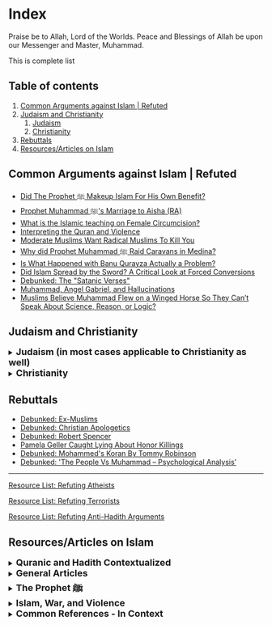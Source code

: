 # Index
Praise be to Allah, Lord of the Worlds. Peace and Blessings of Allah be upon our Messenger and Master, Muhammad. 

This is complete list 
## Table of contents
1. [Common Arguments against Islam | Refuted ](#CommonArguments)
2. [Judaism and Christianity](#JudaismChristianity)
	1. [Judaism](#Judaism)
	2. [Christianity](#Christianity)
4. [Rebuttals](#Rebuttals)
5. [Resources/Articles on Islam](#Resources)

## Common Arguments against Islam | Refuted <a name="CommonArguments"></a>

 - [Did The Prophet  ﷺ Makeup Islam For His Own
   Benefit?](https://web.archive.org/web/20210122041931/https://www.reddit.com/r/MuslimsRespond/comments/7zl72k/did_the_prophet_%EF%B7%BA_makeup_islam_for_his_own_benefit/)
 - [Prophet Muhammad  ﷺ's Marriage to Aisha
   (RA)](https://web.archive.org/web/20210122041931/https://www.reddit.com/r/MuslimsRespond/comments/7uk1tg/prophet_muhammad_sawss_marriage_to_aisha_at_young/)
 - [What is the Islamic teaching on Female
   Circumcision?](https://web.archive.org/web/20210122041931/http://www.drhatemalhaj.com/home/clarification-of-my-position-on-female-circumcision/)
 - [Interpreting the Quran and
   Violence](https://web.archive.org/web/20210122041931/https://www.reddit.com/r/MuslimsRespond/comments/h9jfnv/meme_debunked_manual_for_interpreting_the_quran/)
 - [Moderate Muslims Want Radical Muslims To Kill
   You](https://web.archive.org/web/20210122041931/https://www.reddit.com/r/MuslimsRespond/comments/fm07bs/meme_debunked_moderate_muslims_want_radical/)
 - [Why did Prophet Muhammad  ﷺ Raid Caravans in
   Medina?](https://web.archive.org/web/20210122041931/https://www.reddit.com/r/MuslimsRespond/comments/8401u1/why_did_prophet_muhammad_raid_caravans_in_medina/)
 - [Is What Happened with Banu Qurayza Actually a
   Problem?](https://web.archive.org/web/20210122041931/https://www.reddit.com/r/MuslimsRespond/comments/97ae3n/is_what_happened_with_banu_qurayza_actually_a/)
 - [Did Islam Spread by the Sword? A Critical Look at Forced
   Conversions](https://web.archive.org/web/20210122041931/https://yaqeeninstitute.org/en/hassam-munir/did-islam-spread-by-the-sword-a-critical-look-at-forced-conversions/)
 - [Debunked: The "Satanic
   Verses"](https://web.archive.org/web/20210122041931/https://www.reddit.com/r/MuslimsRespond/comments/8626h0/debunked_the_satanic_verses/)
 - [Muhammad, Angel Gabriel, and
   Hallucinations](https://web.archive.org/web/20210122041931/https://www.reddit.com/r/MuslimsRespond/comments/gtjbh7/muhammad_angel_gabriel_and_hallucinations/)
 - [Muslims Believe Muhammad Flew on a Winged Horse So They Can’t Speak
   About Science, Reason, or
   Logic?](https://web.archive.org/web/20210122041931/https://www.reddit.com/r/MuslimsRespond/comments/fy30e1/muslims_believe_muhammad_flew_on_a_winged_horse/)

## Judaism and Christianity <a name="JudaismChristianity"></a>

<details><summary>
<b><font size="+1">Judaism (in most cases applicable to Christianity as well)</font></b><a name="Judaism"></a></summary>
<p>

 - [Judaism and White
   Lies](https://web.archive.org/web/20210122041931/https://www.reddit.com/r/MuslimsRespond/comments/805fxp/judaism_and_white_lies/)
 - [Corruption of the Torah via the Oral
   Law](https://web.archive.org/web/20210122041931/https://www.reddit.com/r/MuslimsRespond/comments/ajsn1b/corruption_of_the_torah_via_the_oral_law/)
 - [Does the Bible Allow Jews and Christians to be Friends with
   Unbelievers?](https://web.archive.org/web/20210122041931/https://www.reddit.com/r/MuslimsRespond/comments/96isua/does_the_bible_allow_jews_and_christians_to_be/)
 - [Biblical Laws, Values and
   Theology](https://web.archive.org/web/20210122041931/https://www.reddit.com/r/MuslimsRespond/comments/8xcscr/biblical_laws_values_and_theology/)

***

 - [Head Covering Laws in the
   Bible](https://web.archive.org/web/20210122041931/https://www.reddit.com/r/MuslimsRespond/comments/943nyv/head_covering_laws_in_the_bible/)
 - [The Testimony of Women in The
   Bible](https://web.archive.org/web/20210122041931/https://www.reddit.com/r/MuslimsRespond/comments/8o3x0f/the_testimony_of_women_in_the_bible/)
 - [The Intellectual Inferiority of Women According to the
   Bible](https://web.archive.org/web/20210122041931/https://www.reddit.com/r/MuslimsRespond/comments/9ay7ws/the_intellectual_inferiority_of_women_according/)
 - [Abrogation in the
   Bible](https://web.archive.org/web/20210122041931/https://www.reddit.com/r/MuslimsRespond/comments/9e9d5d/abrogation_in_the_bible/)
 - [Apostasy Laws in the
   Bible](https://web.archive.org/web/20210122041931/https://www.reddit.com/r/MuslimsRespond/comments/8x2x6q/apostasy_laws_in_the_bible/)
 - [Blasphemy Laws in the
   Bible](https://web.archive.org/web/20210122041931/https://www.reddit.com/r/MuslimsRespond/comments/aaozcg/blasphemy_laws_in_the_bible/)
 - [Child Marriage and Consummation in the Bible and
   Talmud](https://web.archive.org/web/20210122041931/https://www.reddit.com/r/MuslimsRespond/comments/81zu8n/child_marriage_and_consummation_in_the_bible_and/)

</p>
</details>

<details><summary>
<b><font size="+1">Christianity<a name="Christianity"></a> </font></b>  <a name="Judaism"></a></summary>
<p>

 - [Is John 8:1-11 ("Let him who is without sin among you be the first
   to throw a stone") in the Bible or a
   Fabrication?](https://web.archive.org/web/20210122041931/https://www.reddit.com/r/MuslimsRespond/comments/8sf34w/is_john_8111_let_him_who_is_without_sin_among_you/)
 - [Love Your Enemies In Islam? (Matthew
   5:44)](https://web.archive.org/web/20210122041931/https://www.reddit.com/r/MuslimsRespond/comments/8nrw8o/love_your_enemies_in_islam_matthew_544/)
 - [Is Matthew 26:52 Proof of a Peaceful
   Christianity?](https://web.archive.org/web/20210122041931/https://www.reddit.com/r/MuslimsRespond/comments/7ymycf/is_matthew_2652_proof_of_a_peaceful_christianity/)

***

 - [Is Christianity a Religion of Peace? On Fallacious Appeals to the
   Disciples](https://web.archive.org/web/20210122041931/https://www.reddit.com/r/MuslimsRespond/comments/cct41s/is_christianity_a_religion_of_peace_on_fallacious/)
 - [Does Christianity Allow
   Deception?](https://web.archive.org/web/20210122041931/https://www.reddit.com/r/MuslimsRespond/comments/985mwk/does_christianity_allow_deception/)
 - [Does Christian Jesus Hate All
   Unbelievers?](https://web.archive.org/web/20210122041931/https://www.reddit.com/r/MuslimsRespond/comments/8ie1bp/does_christian_jesus_hate_all_unbelievers/)
 - [Are All Muslims Lying Anti-Christs According to
   Christianity?](https://web.archive.org/web/20210122041931/https://www.reddit.com/r/MuslimsRespond/comments/7zxcbc/are_all_muslims_lying_antichrists_according_to/)

***

 1. [William Lane Craig on the Incarnation and
    Trinity](https://web.archive.org/web/20210122041931/https://www.reddit.com/r/MuslimsRespond/comments/8zom7g/dr_william_lane_craig_on_the_incarnation_and/)
 2. [William Lane Craig on Lying in Christianity and
    Taqiyya](https://web.archive.org/web/20210122041931/https://www.reddit.com/r/MuslimsRespond/comments/gyg4a2/william_lane_craig_on_lying_in_christianity_and/)

***

[Bible Study: Writing Genealogies and Scribes Changing Scripture](https://web.archive.org/web/20210122041931/https://www.facebook.com/callingchristians/videos/513193152498459/)

[Bible Study: Islam and the Crucifixion](https://web.archive.org/web/20210122041931/https://www.facebook.com/callingchristians/videos/298431284098655/)

[Bible Study: A Forged Prophecy and Jesus’ Baptism](https://web.archive.org/web/20210122041931/https://www.facebook.com/callingchristians/videos/384648645441416/)


[Graphic: New Testament Reliability Comparison to Ancient Documents](https://web.archive.org/web/20210122041931/https://callingchristians.com/2017/03/11/graphic-nt-reliability-comparison-to-ancient-documents/?fbclid=IwAR2X0se2H41MuMdMkqn5pspmlFAXHZzdDtgZo12ShgqalxYRZCeNoxQNfyY)
****

 1. [Refuting the Positive Arguments for the Resurrection (RPAR) Part
    1](https://web.archive.org/web/20210122041931/https://www.reddit.com/r/MuslimsRespond/comments/dyrcfb/refuting_the_positive_arguments_for_the/)
 2. [Refuting the Positive Arguments for the Resurrection (RPAR) Part
    2](https://web.archive.org/web/20210122041931/https://www.reddit.com/r/MuslimsRespond/comments/dz9ivp/refuting_the_positive_arguments_for_the/)

</p>
</details>

## Rebuttals <a name="Rebuttals"></a>


- [Debunked:       Ex-Muslims](https://web.archive.org/web/20210122041931/https://www.reddit.com/r/MuslimsRespond/comments/801cmy/debunked_exmuslims/)
- [Debunked: Christian    Apologetics](https://web.archive.org/web/20210122041931/https://www.reddit.com/r/MuslimsRespond/comments/801e21/debunked_christian_apologetics/)
- [Debunked: Robert    Spencer](https://web.archive.org/web/20210122041931/https://www.reddit.com/r/MuslimsRespond/comments/7uz9tz/robert_spencer_debunked/)
- [Pamela Geller Caught Lying About Honor    Killings](https://web.archive.org/web/20210122041931/https://www.reddit.com/r/islam/comments/7megss/pamela_geller_caught_lying_about_honor_killings/)
- [Debunked: Mohammed's Koran By Tommy    Robinson](https://web.archive.org/web/20210122041931/https://www.reddit.com/r/MuslimsRespond/comments/7vw8pk/debunked_mohammeds_koran_by_tommy_robinson/)
- [Debunked: 'The People Vs Muhammad – Psychological    Analysis’](https://web.archive.org/web/20210122041931/https://qurananswers.me/2017/09/11/people-vs-muhammad-refuted/)

***

[Resource List: Refuting Atheists](https://web.archive.org/web/20210122041931/https://www.reddit.com/r/MuslimsRespond/comments/9byy5h/resource_list_refuting_atheists/)

[Resource List: Refuting Terrorists](https://web.archive.org/web/20210122041931/https://www.reddit.com/r/MuslimsRespond/comments/7wuzp4/resource_list_refuting_terrorists/)

[Resource List: Refuting Anti-Hadith Arguments](https://web.archive.org/web/20210122041931/https://www.reddit.com/r/MuslimsRespond/comments/837gwx/resource_list_refuting_antihadith_arguments/)



## Resources/Articles on Islam <a name="Resources"></a>


<details><summary>
<b><font size="+1">Quranic and Hadith Contextualized<a name="Context"></a> </font></b>  <a name="Context"></a></summary>
<p>


[Quran and Hadith - In Context](https://web.archive.org/web/20210122041931/https://www.reddit.com/r/MuslimsRespond/comments/82y1uh/quran_and_hadith_in_context/)

[Top Five Misquotations Of The Quran](https://web.archive.org/web/20210122041931/https://muslimmatters.org/2014/11/13/top-five-misquotations-of-the-quran/)

[Most Misinterpreted Verses Of The Quran?](https://web.archive.org/web/20210122041931/https://discover-the-truth.com/2016/05/27/most-misinterpreted-verses-of-the-quran/)

</p>
</details>



<details><summary>
<b><font size="+1">General Articles<a name="General"></a> </font></b>  <a name="General"></a></summary>
<p>


1. [Why I Am A Muslim](https://web.archive.org/web/20210122041931/https://www.reddit.com/r/MuslimsRespond/comments/fflyfm/why_i_am_a_muslim_asadullah_ali/)

2. [Why I'm Not an Ex-Muslim](https://web.archive.org/web/20210122041931/https://www.reddit.com/r/MuslimsRespond/comments/duhhbt/why_im_not_an_exmuslim_asadullah_ali_alandalusi/)

****
- [On Quoting Weak Scholarly Opinions](https://web.archive.org/web/20210122041931/https://www.reddit.com/r/MuslimsRespond/comments/b0djda/on_quoting_weak_scholarly_opinions/)

- [How to Debate for Muslims](https://web.archive.org/web/20210122041931/https://www.youtube.com/watch?v=RBfA0FdUCeM)


- [Non-Muslim Scholars Testify to the Faithful Transmission of the Quranic Text](https://web.archive.org/web/20210122041931/https://www.reddit.com/r/MuslimsRespond/comments/a7ogng/nonmuslim_scholars_testify_to_the_faithful/)
****



- [The Islamophobe/Ex-Muslim Playbook](https://web.archive.org/web/20210122041931/https://www.reddit.com/r/MuslimsRespond/comments/arj3a5/the_islamophobeexmuslim_playbook/)

- [Methods of Islamophobic Propaganda](https://abuaminaelias.com/methods-of-islamophobic-anti-muslim-propaganda/)

- [On Fallacious Appeals to Stockholm Syndrome](https://web.archive.org/web/20210122041931/https://www.reddit.com/r/MuslimsRespond/comments/97jool/on_fallacious_appeals_to_stockholm_syndrome/)

- [Fallacious Terms/Phrases Used to Describe Concepts in Islam](https://web.archive.org/web/20210122041931/https://www.reddit.com/r/MuslimsRespond/comments/993wm4/fallacious_termsphrases_used_to_describe_concepts/)

- [Is Islam False Because It Has Things In Common With Other Religions?](https://web.archive.org/web/20210122041931/https://callingchristians.com/2018/11/05/nothing-in-common/?fbclid=IwAR1LJnn7lsWaz6DtAbVriGk7jywQuJVtT7M7K7Dqo_DfLcODjgNKHgo-VyI)

- [Awful Arguments Against Blasphemy Laws](https://web.archive.org/web/20210122041931/https://www.reddit.com/r/MuslimsRespond/comments/9budzw/awful_arguments_against_blasphemy_laws/)

 - [Muslims Believe Muhammad Flew on a Winged Horse So They Can’t Speak About Science, Reason, or Logic?](https://web.archive.org/web/20210122041931/https://www.reddit.com/r/MuslimsRespond/comments/fy30e1/muslims_believe_muhammad_flew_on_a_winged_horse/)

****

</p>
</details>


<details><summary>
<b><font size="+1">The Prophet ﷺ<a name="Prophet"></a> </font></b>  <a name="Prophet"></a></summary>
<p>

- [Does Islam Deify Prophet Muhammad  ﷺ?](https://web.archive.org/web/20210122041931/https://www.reddit.com/r/MuslimsRespond/comments/c6rti5/does_islam_deify_prophet_muhammad_%EF%B7%BA/)

- [The Abuse the Prophet  ﷺ Suffered and His Mercy to His Enemies](https://web.archive.org/web/20210122041931/https://www.reddit.com/r/MuslimsRespond/comments/83zz7y/the_abuse_the_prophet_suffered_and_his_mercy_to/)

- [Muhammad, Angel Gabriel, and Hallucinations](https://web.archive.org/web/20210122041931/https://www.reddit.com/r/MuslimsRespond/comments/gtjbh7/muhammad_angel_gabriel_and_hallucinations/)

 - [The Actions of the Prophet  ﷺ and Moral Relativism](https://web.archive.org/web/20210122041931/https://www.reddit.com/r/MuslimsRespond/comments/a5lo1d/the_actions_of_the_prophet_%EF%B7%BA_and_moral_relativism/)

- [Did The Prophet  ﷺ Makeup Islam For His Own Benefit?](https://web.archive.org/web/20210122041931/https://www.reddit.com/r/MuslimsRespond/comments/7zl72k/did_the_prophet_%EF%B7%BA_makeup_islam_for_his_own_benefit/)

- [Prophet Muhammad  ﷺ's Marriage to Aisha (RA)](https://web.archive.org/web/20210122041931/https://www.reddit.com/r/MuslimsRespond/comments/7uk1tg/prophet_muhammad_sawss_marriage_to_aisha_at_young/)

- [The Prophet  ﷺ Was Not White](https://web.archive.org/web/20210122041931/https://www.reddit.com/r/MuslimsRespond/comments/9vogic/the_prophet_%EF%B7%BA_was_not_white/)

- [Islam and Turning the Other Cheek](http://lamppostedu.org/wp-content/uploads/2018/06/TURN_CHEEK.pdf)

 - [Islam Does Not Promote Hatred of the Jewish Ethnicity](https://web.archive.org/web/20210122041931/https://www.reddit.com/r/MuslimsRespond/comments/9jy4zr/islam_does_not_promote_hatred_of_the_jewish/)



</p>
</details>


<details><summary>
<b><font size="+1">Islam, War, and Violence<a name="Violence"></a> </font></b>  <a name="Violence"></a></summary>
<p>



- [Islam, War, and the Main Factors in the Spread of Islam](https://web.archive.org/web/20210122041931/https://www.reddit.com/r/MuslimsRespond/comments/9ajnei/islam_war_and_the_main_factors_in_the_spread_of/)

- [The Purpose of Jihad](https://web.archive.org/web/20210122041931/https://www.reddit.com/r/MuslimsRespond/comments/b4l6iw/the_purpose_of_jihad/)

- [Islam and 72 Virgins for Martyrs](https://web.archive.org/web/20210122041931/https://www.reddit.com/r/MuslimsRespond/comments/b141mr/islam_and_72_virgins_for_martyrs/)

- [The Quran on Murder](https://web.archive.org/web/20210122041931/https://www.reddit.com/r/MuslimsRespond/comments/9g6tmy/the_quran_on_murder/)

- [Islam and Terrorism: What The Experts Say](https://web.archive.org/web/20210122041931/https://www.reddit.com/r/MuslimsRespond/comments/8wctda/islam_and_terrorism_what_the_experts_say/)

- [Interpreting the Quran and Violence](https://web.archive.org/web/20210122041931/https://www.reddit.com/r/MuslimsRespond/comments/h9jfnv/meme_debunked_manual_for_interpreting_the_quran/)

- [Moderate Muslims Want Radical Muslims To Kill You](https://web.archive.org/web/20210122041931/https://www.reddit.com/r/MuslimsRespond/comments/fm07bs/meme_debunked_moderate_muslims_want_radical/)

 - [Why did Prophet Muhammad  ﷺ Raid Caravans in Medina?](https://web.archive.org/web/20210122041931/https://www.reddit.com/r/MuslimsRespond/comments/8401u1/why_did_prophet_muhammad_raid_caravans_in_medina/)

- [Is What Happened with Banu Qurayza Actually a Problem?](https://web.archive.org/web/20210122041931/https://www.reddit.com/r/MuslimsRespond/comments/97ae3n/is_what_happened_with_banu_qurayza_actually_a/)



- [Resource List: Refuting Terrorists](https://web.archive.org/web/20210122041931/https://www.reddit.com/r/MuslimsRespond/comments/7wuzp4/resource_list_refuting_terrorists/)

</p>
</details>



<details><summary>
<b><font size="+1">Common References - In Context<a name="Common"></a> </font></b>  <a name="Common"></a></summary>
<p>



- [From a Same-Sex Attracted Muslim: Between Denial of Reality and Distortion of Religion](https://web.archive.org/web/20210122041931/https://muslimmatters.org/2016/08/22/from-a-same-sex-attracted-muslim-between-denial-of-reality-and-distortion-of-religion/) 

- [Can Everything Ibn Ishaq Writes Be Quoted Authoritatively?](https://web.archive.org/web/20210122041931/https://www.reddit.com/r/MuslimsRespond/comments/8tepsp/can_everything_ibn_ishaq_writes_be_quoted/)

- [Deceptive Reference Debunked: Ahmad ibn Abi Sulayman, the companion of Sahnun, said, "Anyone who says that the Prophet was black should be killed."](https://web.archive.org/web/20210122041931/https://www.reddit.com/r/MuslimsRespond/comments/9px5v0/deceptive_reference_debunked_ahmad_ibn_abi/)

- [Imam Ibn al-Qayyim on Masturbation and Misrepresentations](https://web.archive.org/web/20210122041931/https://www.reddit.com/r/MuslimsRespond/comments/9qg3wd/ibn_alqayyim_on_masturbation_and/)

- [Grooming Gangs Are Un-Islamic](https://web.archive.org/web/20210122041931/https://www.reddit.com/r/MuslimsRespond/comments/9vyxoy/grooming_gangs_are_unislamic/)


----

- [Problems With Abul A'la Maududi's Tafsir: Tafhim al-Quran](https://web.archive.org/web/20210122041931/https://www.reddit.com/r/MuslimsRespond/comments/7zp0ns/problems_with_abul_ala_maududis_tafsir_tafhim_al/)

 - [Imam Ibn Kathir on Quran 2:256](https://web.archive.org/web/20210122041931/https://old.reddit.com/r/MuslimsRespond/comments/9g0m7v/imam_ibn_kathir_on_quran_2256/)

- [Imam Ibn Kathir on Quran 3:28 and Taqiyya](https://web.archive.org/web/20210122041931/https://www.reddit.com/r/MuslimsRespond/comments/dnfdqp/ibn_kathir_on_quran_328_and_taqiyya/)

- [Imam Ibn Kathir on Quran 5:33](https://web.archive.org/web/20210122041931/https://www.reddit.com/r/MuslimsRespond/comments/bmr0og/imam_ibn_kathir_on_quran_533/)

 - [Imam al-Wahidi's Tafsir on Quran 4:34](https://web.archive.org/web/20210122041931/https://old.reddit.com/r/MuslimsRespond/comments/8o1cfj/imam_al_wahidis_tafsir_on_quran_434/)

- [Imam Ibn Kathir on Quran 2:190, 9:5, 9:29, 9:36 and 60:7-9](https://web.archive.org/web/20210122041931/https://old.reddit.com/r/MuslimsRespond/comments/8bs4z8/imam_ibn_kathir_on_quran_2190_95_929_936_and_6079/)

- [Imam al-Qurtubi on Quran 2:190, 2:193, 9:5 and Perpetual Jihad](https://web.archive.org/web/20210122041931/https://old.reddit.com/r/MuslimsRespond/comments/8aknwj/imam_al_qurtubi_on_quran_2190_2193_95_and/)
----





- [Reliance of the Traveller and Female Circumcision (e4.3)](https://web.archive.org/web/20210122041931/https://www.reddit.com/r/MuslimsRespond/comments/9lfgbx/reliance_of_the_traveller_on_female_circumcision/)

- [Reliance of the Traveller and Honor Killing (o1.2)](https://web.archive.org/web/20210122041931/https://www.reddit.com/r/MuslimsRespond/comments/8pw23l/debunked_reliance_of_the_traveller_endorses_honor/)
----

</p>
</details>



